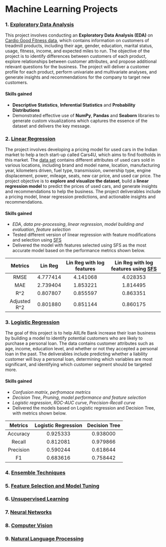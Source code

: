 # Machine Learning Projects

<h3> 1. <a href="https://nbviewer.org/github/pnkjsyngh/MLProjects/blob/main/EDA/Project1.ipynb"><strong>Exploratory Data Analysis</strong></a></h3>

This project involves conducting an **Exploratory Data Analysis (EDA)** on [Cardio Good Fitness data](https://www.kaggle.com/datasets/saurav9786/cardiogoodfitness), which contains information on customers of treadmill products, including their age, gender, education, marital status, usage, fitness, income, and expected miles to run. The objective of the project is to identify differences between customers of each product, explore relationships between customer attributes, and propose additional relevant questions for the business. The project will deliver a customer profile for each product, perform univariate and multivariate analyses, and generate insights and recommendations for the company to target new customers. 

#### Skills gained
- **Descriptive Statistics**, **Inferential Statistics** and **Probability Distributions**
- Demonstrated effective use of **NumPy**, **Pandas** and **Seaborn** libraries to generate custom visualizations which captures the essence of the dataset and delivers the key message.

<h3> 2. <a href="https://nbviewer.org/github/pnkjsyngh/MLProjects/blob/main/LinearRegression/Project2.ipynb"><strong>Linear Regression</strong></a></h3>

The project involves developing a pricing model for used cars in the Indian market to help a tech start-up called Cars4U, which aims to find footholds in this market. The [data set](https://www.kaggle.com/datasets/sukhmanibedi/cars4u) contains different attributes of used cars sold in various locations, including brand and model name, location, manufacturing year, kilometers driven, fuel type, transmission, ownership type, engine displacement, power, mileage, seats, new car price, and used car price. The project objective is to **explore and visualize the dataset**, build a **linear regression model** to predict the prices of used cars, and generate insights and recommendations to help the business. The project deliverables include a pricing model, linear regression predictions, and actionable insights and recommendations. 

#### Skills gained
- *EDA*, *data pre-processing*, *linear regression*, *model building and evaluation*, *feature selection*
- Tested different version of linear regression with feature modifications and selection using [SFS](https://scikit-learn.org/stable/modules/generated/sklearn.feature_selection.SequentialFeatureSelector.html)
- Delivered the model with features selected using SFS as the most accurate model based on the performance metrics shown below.

| Metrics       | Lin Reg       | Lin Reg with log features | Lin Reg with log features using [SFS](https://scikit-learn.org/stable/modules/generated/sklearn.feature_selection.SequentialFeatureSelector.html)|
|:-------------:|:-------------:|:-------------------------:|:----------------------------------:|
| RMSE          | 4.777414	    | 4.141068                  |	4.028353                           |
| MAE           | 2.739404	    | 1.853221                  |	1.814495                           |
| R^2           | 0.807807	    | 0.855597	                |	0.863351                           |
| Adjusted R^2  | 0.801880	    | 0.851144                  |	0.860175                           |

<h3> 3. <a href="https://nbviewer.org/github/pnkjsyngh/MLProjects/blob/main/LogisticRegression/Project3.ipynb"><strong>Logistic Regression</strong></a></h3>

The goal of this project is to help AllLife Bank increase their loan business by building a model to identify potential customers who are likely to purchase a personal loan. The data contains customer attributes such as age, income, education level, and whether or not they accepted a personal loan in the past. The deliverables include predicting whether a liability customer will buy a personal loan, determining which variables are most significant, and identifying which customer segment should be targeted more.

#### Skills gained
- *Confusion matrix*, *perfromace metrics*
- *Decision Tree*, *Pruning*, *model performance and feature selection*
- *Logistic regression*, *ROC-AUC curve*, *Precision-Recall curve* 
- Delivered the models based on Logistic regression and Decision Tree, with metrics shown below.

| Metrics       | Logistic Regression | Decision Tree |
|:-------------:|:-------------------:|:-------------:|
| Accuracy      | 0.925333	          | 0.938000      |	
| Recall        | 0.812081	          | 0.979866      |	
| Precision     | 0.590244	          | 0.618644      |	
| F1            | 0.683616	          | 0.758442      |	

<h3> 4. <a href="https://nbviewer.org/github/pnkjsyngh/MLProjects/blob/main/EnsembleTechniques/Project4.ipynb"><strong>Ensemble Techniques</strong></a></h3>
<h3> 5. <a href="https://nbviewer.org/github/pnkjsyngh/MLProjects/blob/main/FeatureSelection%26ModelTuning/Project5.ipynb"><strong>Feature Selection and Model Tuning</strong></a></h3>
<h3> 6. <a href="https://nbviewer.org/github/pnkjsyngh/MLProjects/blob/main/UnsupervisedLearning/Project6.ipynb"><strong>Unsupervised Learning</strong></a></h3>
<h3> 7. <a href="https://nbviewer.org/github/pnkjsyngh/MLProjects/blob/main/NeuralNetworks/Project7.ipynb"><strong>Neural Networks</strong></a></h3>
<h3> 8. <a href="https://nbviewer.org/github/pnkjsyngh/MLProjects/blob/main/ComputerVision/Project8.ipynb"><strong>Computer Vision</strong></a></h3>
<h3> 9. <a href="https://nbviewer.org/github/pnkjsyngh/MLProjects/blob/main/NaturalLanguageProcessing/Project9.ipynb"><strong>Natural Language Processing</strong></a></h3>
